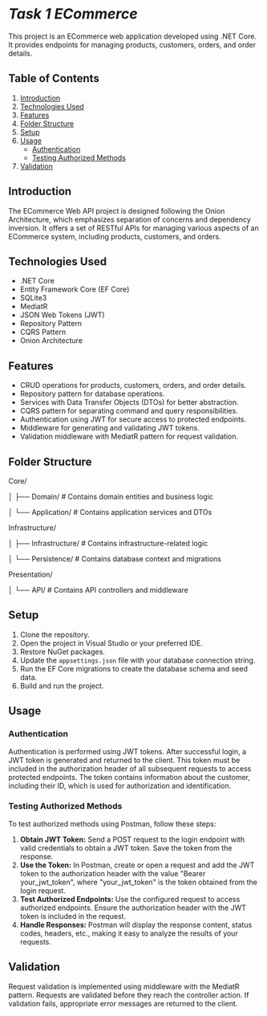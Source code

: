 <!-- ECommerce Web API Project -->

# <b><i>Task 1 ECommerce</i></b>

This project is an ECommerce web application developed using .NET Core. It provides endpoints for managing products, customers, orders, and order details.

## Table of Contents

1. [Introduction](#introduction)
2. [Technologies Used](#technologies-used)
3. [Features](#features)
4. [Folder Structure](#folder-structure)
5. [Setup](#setup)
6. [Usage](#usage)
    - [Authentication](#authentication)
    - [Testing Authorized Methods](#testing-authorized-methods)
7. [Validation](#validation)

## Introduction

The ECommerce Web API project is designed following the Onion Architecture, which emphasizes separation of concerns and dependency inversion. It offers a set of RESTful APIs for managing various aspects of an ECommerce system, including products, customers, and orders.

## Technologies Used

- .NET Core
- Entity Framework Core (EF Core)
- SQLite3
- MediatR
- JSON Web Tokens (JWT)
- Repository Pattern
- CQRS Pattern
- Onion Architecture

## Features

- CRUD operations for products, customers, orders, and order details.
- Repository pattern for database operations.
- Services with Data Transfer Objects (DTOs) for better abstraction.
- CQRS pattern for separating command and query responsibilities.
- Authentication using JWT for secure access to protected endpoints.
- Middleware for generating and validating JWT tokens.
- Validation middleware with MediatR pattern for request validation.

## Folder Structure

Core/

│ ├── Domain/ # Contains domain entities and business logic

│ └── Application/ # Contains application services and DTOs

Infrastructure/

│ ├── Infrastructure/ # Contains infrastructure-related logic

│ └── Persistence/ # Contains database context and migrations

Presentation/

│ └── API/ # Contains API controllers and middleware



## Setup

1. Clone the repository.
2. Open the project in Visual Studio or your preferred IDE.
3. Restore NuGet packages.
4. Update the `appsettings.json` file with your database connection string.
5. Run the EF Core migrations to create the database schema and seed data.
6. Build and run the project.

## Usage

### Authentication

Authentication is performed using JWT tokens. After successful login, a JWT token is generated and returned to the client. This token must be included in the authorization header of all subsequent requests to access protected endpoints. The token contains information about the customer, including their ID, which is used for authorization and identification.

### Testing Authorized Methods

To test authorized methods using Postman, follow these steps:

1. **Obtain JWT Token:** Send a POST request to the login endpoint with valid credentials to obtain a JWT token. Save the token from the response.
2. **Use the Token:** In Postman, create or open a request and add the JWT token to the authorization header with the value "Bearer your_jwt_token", where "your_jwt_token" is the token obtained from the login request.
3. **Test Authorized Endpoints:** Use the configured request to access authorized endpoints. Ensure the authorization header with the JWT token is included in the request.
4. **Handle Responses:** Postman will display the response content, status codes, headers, etc., making it easy to analyze the results of your requests.

## Validation

Request validation is implemented using middleware with the MediatR pattern. Requests are validated before they reach the controller action. If validation fails, appropriate error messages are returned to the client.
